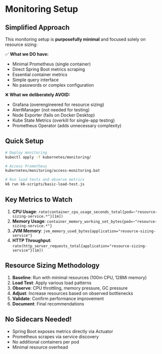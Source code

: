 # Monitoring Setup

## Simplified Approach

This monitoring setup is **purposefully minimal** and focused solely on resource sizing:

✅ **What we DO have:**
- Minimal Prometheus (single container)
- Direct Spring Boot metrics scraping
- Essential container metrics
- Simple query interface
- No passwords or complex configuration

❌ **What we deliberately AVOID:**
- Grafana (overengineered for resource sizing)
- AlertManager (not needed for testing)
- Node Exporter (fails on Docker Desktop)
- Kube State Metrics (overkill for single-app testing)
- Prometheus Operator (adds unnecessary complexity)

## Quick Setup

```bash
# Deploy monitoring
kubectl apply -f kubernetes/monitoring/

# Access Prometheus
kubernetes/monitoring/access-monitoring.bat

# Run load tests and observe metrics
k6 run k6-scripts/basic-load-test.js
```

## Key Metrics to Watch

1. **CPU Usage**: `rate(container_cpu_usage_seconds_total{pod=~"resource-sizing-service.*"}[1m])`
2. **Memory Usage**: `container_memory_working_set_bytes{pod=~"resource-sizing-service.*"}`
3. **JVM Memory**: `jvm_memory_used_bytes{application="resource-sizing-service"}`
4. **HTTP Throughput**: `rate(http_server_requests_total{application="resource-sizing-service"}[1m])`

## Resource Sizing Methodology

1. **Baseline**: Run with minimal resources (100m CPU, 128Mi memory)
2. **Load Test**: Apply various load patterns
3. **Observe**: CPU throttling, memory pressure, GC pressure
4. **Adjust**: Increase resources based on observed bottlenecks
5. **Validate**: Confirm performance improvement
6. **Document**: Final recommendations

## No Sidecars Needed!

- Spring Boot exposes metrics directly via Actuator
- Prometheus scrapes via service discovery
- No additional containers per pod
- Minimal resource overhead
